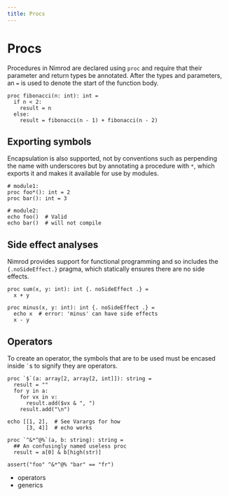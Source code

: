 ```yaml
---
title: Procs
---
```

# Procs

Procedures in Nimrod are declared using `proc` and require that their parameter and return types be annotated. After the types and parameters, an `=` is used to denote the start of the function body.

``` nimrod
proc fibonacci(n: int): int =
  if n < 2:
    result = n
  else:
    result = fibonacci(n - 1) + fibonacci(n - 2)
```

## Exporting symbols

<!-- XXX Move into module topic -->
Encapsulation is also supported, not by conventions such as perpending the name with underscores but by annotating a procedure with `*`, which exports it and makes it available for use by modules.

``` nimrod
# module1:
proc foo*(): int = 2
proc bar(): int = 3

# module2:
echo foo()  # Valid
echo bar()  # will not compile
```

## Side effect analyses

Nimrod provides support for functional programming and so includes the `{.noSideEffect.}` pragma, which statically ensures there are no side effects.

``` nimrod
proc sum(x, y: int): int {. noSideEffect .} =
  x + y

proc minus(x, y: int): int {. noSideEffect .} =
  echo x  # error: 'minus' can have side effects
  x - y
```

## Operators

To create an operator, the symbols that are to be used must be encased inside `` ` ``s to signify they are operators.

``` nimrod
proc `$`(a: array[2, array[2, int]]): string =
  result = ""
  for y in a:
    for vx in v:
      result.add($vx & ", ")
    result.add("\n")

echo [[1, 2],  # See Varargs for how 
      [3, 4]]  # echo works

proc `^&*^@%`(a, b: string): string =
  ## An confusingly named useless proc
  result = a[0] & b[high(str)]

assert("foo" ^&*^@% "bar" == "fr")
``` 


- operators
- generics